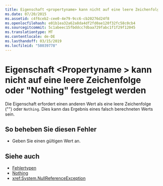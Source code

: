 ```yaml
---
title: Eigenschaft <propertyname> kann nicht auf eine leere Zeichenfolge oder "Nothing" festgelegt werden
ms.date: 07/20/2015
ms.assetid: c4f6ceb2-cee0-4e79-9cc6-cb20276d24f8
ms.openlocfilehash: e01b1ea32a62a8da4df2fd0ae120f32fc58c0cb4
ms.sourcegitcommit: 5c1abeec15fbddcc7dbaa729fabc1f1f29f12045
ms.translationtype: MT
ms.contentlocale: de-DE
ms.lasthandoff: 03/15/2019
ms.locfileid: "58039778"
---
```

# <a name="property-propertyname-cannot-be-set-to-an-empty-string-or-nothing"></a>Eigenschaft \<Propertyname > kann nicht auf eine leere Zeichenfolge oder "Nothing" festgelegt werden
Die Eigenschaft erfordert einen anderen Wert als eine leere Zeichenfolge ("") oder `Nothing`. Dies kann das Ergebnis eines falsch berechneten Werts sein.  
  
## <a name="to-correct-this-error"></a>So beheben Sie diesen Fehler  
  
-   Geben Sie einen gültigen Wert an.  
  
## <a name="see-also"></a>Siehe auch

- [Fehlertypen](../../visual-basic/programming-guide/language-features/error-types.md)
- [Nothing](../../visual-basic/language-reference/nothing.md)
- <xref:System.NullReferenceException>
